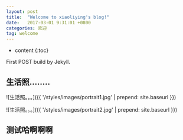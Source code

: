 ```yaml
---
layout: post
title:  "Welcome to xiaoliying's blog!"
date:   2017-03-01 9:31:01 +0800
categories: 欢迎
tag: welcome
---
```


* content
{:toc}


First POST build by Jekyll.


生活照........
------------------------

![生活照。。。]({{ '/styles/images/portrait1.jpg' | prepend: site.baseurl  }})


![生活照。。。]({{ '/styles/images/portrait2.jpg' | prepend: site.baseurl  }})

## 测试哈啊啊啊


[jekyll]:      http://jekyllrb.com
[jekyll-gh]:   https://github.com/jekyll/jekyll
[jekyll-help]: https://github.com/jekyll/jekyll-help

